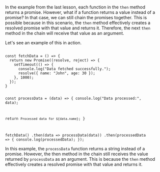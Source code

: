 In the example from the last lesson, each function in the `then` method returns a promise. However, what if a function returns a value instead of a promise? In that case, we can still chain the promises together. This is possible because in this scenario, the `then` method effectively creates a resolved promise with that value and returns it. Therefore, the next `then` method in the chain will receive that value as an argument.

Let's see an example of this in action. 

<codeblock language="javascript" type="lesson">
<code>
const fetchData = () => {
  return new Promise((resolve, reject) => {
    setTimeout(() => {
      console.log("Data fetched successfully.");
      resolve({ name: "John", age: 30 });
    }, 1000);
  });
}

const processData = (data) => {
  console.log("Data processed:", data);

  return `Processed data for ${data.name}`;
}

fetchData()
  .then(data => processData(data))
  .then(processedData => {
    console.log(processedData);
  });
</code>
</codeblock>

In this example, the `processData` function returns a string instead of a promise. However, the then method in the chain still receives the value returned by `processData` as an argument. This is because the `then` method effectively creates a resolved promise with that value and returns it.